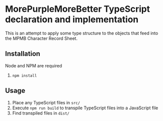 # MorePurpleMoreBetter TypeScript declaration and implementation

This is an attempt to apply some type structure to the objects that feed into the MPMB Character Record Sheet.

## Installation

Node and NPM are required

1. `npm install`

## Usage

1. Place any TypeScript files in `src/`
2. Execute `npm run build` to transpile TypeScript files into a JavaScript file
3. Find transpiled files in `dist/`

